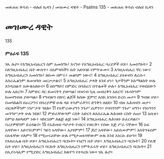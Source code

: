 ﻿
መጽሐፍ ቅዱስ - ብሉይ ኪዳን / መዝሙረ ዳዊት - Psalms 135 - መጽሐፍ ቅዱስ ብሉይ ኪዳን
# መዝሙረ ዳዊት
135
### ምዕራፍ 135
 ሃሌ ሉያ። የእግዚአብሔርን ስም አመስግኑ፤ እናንተ የእግዚአብሔር ባሪያዎች ሆይ፥ አመስግኑት፥
2  በእግዚአብሔር ቤት ውስጥ፥ በአምላካችን ቤት አደባባይ የምትቆሙ።
3  እግዚአብሔር ቸር ነውና እግዚአብሔርን አመስግኑ፤ ለስሙ ዘምሩ፥ መልካም ነውና፤
4  እግዚአብሔር ያዕቆብን ለራሱ፥ እስራኤልንም ለመዝገቡ መርጦታልና፤
5  እግዚአብሔር ታላቅ እንደ ሆነ፥ ጌታችንም ከአማልክት ሁሉ እንዲበልጥ አውቄአለሁና።
6  በሰማይና በምድር በባሕርና በጥልቆች ሁሉ፥ እግዚአብሔር የወደደውን ሁሉ አደረገ።
7  ከምድር ዳር ደመናትን ያወጣል፤ በዝናብ ጊዜ መብረቅን አደረገ፤ ነፋሳትንም ከመዛግብቱ ያወጣል።
8  የግብጽን በኵር ልጆች ከሰው ጀምሮ እስከ እንስሳ ድረስ መታ።
9  ግብጽ ሆይ፥ በመካከልሽ በፈርዖንና በባሪያዎቹ ሁሉ ላይ ተኣምራትንና ድንቅን ሰደደ።
10  ብዙ አሕዛብን መታ፥ ብርቱዎችንም ነገሥታት ገደለ።
11  የአሞራውያንን ንጉሥ ሴዎንን፥ የባሳንንም ንጉሥ ዐግን፥ የከነዓንን መንግሥታት ሁሉ ገደለ፤
12  ምድራቸውንም ርስት አድርጎ ለእስራኤል ለሕዝቡ ርስት ሰጠ።
13  አቤቱ፥ ስምህ ለዘላለም ነው፥ ዝክርህም ለልጅ ልጅ ነው፤
14  እግዚአብሔር ለሕዝቡ ይፈርዳልና፥ ባሪያዎቹንም ይረዳልና።
15  የአሕዛብ ጣዖታት የብርና የወርቅ፥ የሰው እጅ ሥራ ናቸው።
16  አፍ አላቸው፥ አይናገሩምም፤ ዓይን አላቸው፥ አያዩምም፤
17  ጆሮ አላቸው፥ አይሰሙምም፤ እስትንፋስም በአፋቸው የለም።
18  የሚሠሩአቸው ሁሉ የሚታመኑባቸውም ሁሉ እንደ እነርሱ ይሁን።
19  የእስራኤል ቤት ሆይ፥ እግዚአብሔርን ባርኩት። የአሮን ቤት ሆይ፥ እግዚአብሔርን ባርኩት፤
20  የሌዊ ቤት ሆይ፥ እግዚአብሔርን ባርኩት እግዚአብሔርን የምትፈሩት ሆይ፥ እግዚአብሔርን ባርኩት።
21  በኢየሩሳሌም የሚያድር እግዚአብሔር ከጽዮን የተባረከ ነው። ሃሌ ሉያ።
